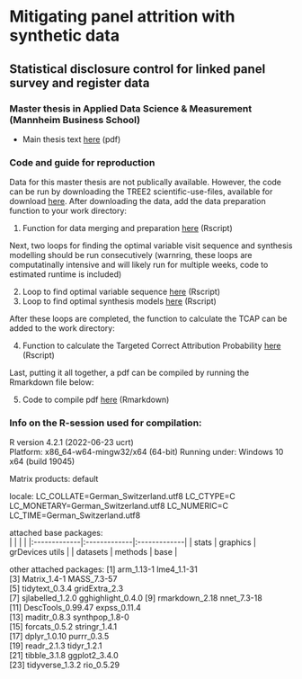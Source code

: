 # Mitigating panel attrition with synthetic data
## Statistical disclosure control for linked panel survey and register data
### Master thesis in Applied Data Science & Measurement (Mannheim Business School)

- Main thesis text [here](Mitigating_panel_attrition_with_syndata.pdf) (pdf)

### Code and guide for reproduction

Data for this master thesis are not publically available. However, the code can be run by downloading the TREE2 scientific-use-files, available for download [here](https://www.swissubase.ch/en/catalogue/studies/12476/17413/datasets/1255/2026/overview). After downloading the data, add the data preparation function to your work directory: 

1. Function for data merging and preparation [here](data_tree_ext.R) (Rscript)

Next, two loops for finding the optimal variable visit sequence and synthesis modelling should be run consecutively (warnring, these loops are computatinally intensive and will likely run for multiple weeks, code to estimated runtime is included) 

2. Loop to find optimal variable sequence [here](find_sequence.R) (Rscript)
3. Loop to find optimal synthesis models [here](find_model.R) (Rscript)

After these loops are completed, the function to calculate the TCAP can be added to the work directory:

4. Function to calculate the Targeted Correct Attribution Probability [here](tcap.R) (Rscript)

Last, putting it all together, a pdf can be compiled by running the Rmarkdown file below:

5. Code to compile pdf [here](master_thesis.Rmd) (Rmarkdown)

### Info on the R-session used for compilation: 

R version 4.2.1 (2022-06-23 ucrt) <br> 
Platform: x86_64-w64-mingw32/x64 (64-bit) 
Running under: Windows 10 x64 (build 19045)

Matrix products: default

locale:
LC_COLLATE=German_Switzerland.utf8 
LC_CTYPE=C                         
LC_MONETARY=German_Switzerland.utf8
LC_NUMERIC=C                       
LC_TIME=German_Switzerland.utf8    

attached base packages: <br>
|    |           |   |
|:-------------|:-------------|:-------------|
| stats |  graphics | grDevices utils  |
| datasets |    methods   |   base |

other attached packages:
 [1] arm_1.13-1        lme4_1.1-31      
 [3] Matrix_1.4-1      MASS_7.3-57      
 [5] tidytext_0.3.4    gridExtra_2.3    
 [7] sjlabelled_1.2.0  gghighlight_0.4.0
 [9] rmarkdown_2.18    nnet_7.3-18      
[11] DescTools_0.99.47 expss_0.11.4     
[13] maditr_0.8.3      synthpop_1.8-0   
[15] forcats_0.5.2     stringr_1.4.1    
[17] dplyr_1.0.10      purrr_0.3.5      
[19] readr_2.1.3       tidyr_1.2.1      
[21] tibble_3.1.8      ggplot2_3.4.0    
[23] tidyverse_1.3.2   rio_0.5.29       
